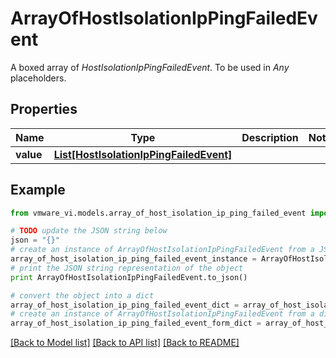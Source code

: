 # ArrayOfHostIsolationIpPingFailedEvent

A boxed array of *HostIsolationIpPingFailedEvent*. To be used in *Any* placeholders. 

## Properties
Name | Type | Description | Notes
------------ | ------------- | ------------- | -------------
**value** | [**List[HostIsolationIpPingFailedEvent]**](HostIsolationIpPingFailedEvent.md) |  | 

## Example

```python
from vmware_vi.models.array_of_host_isolation_ip_ping_failed_event import ArrayOfHostIsolationIpPingFailedEvent

# TODO update the JSON string below
json = "{}"
# create an instance of ArrayOfHostIsolationIpPingFailedEvent from a JSON string
array_of_host_isolation_ip_ping_failed_event_instance = ArrayOfHostIsolationIpPingFailedEvent.from_json(json)
# print the JSON string representation of the object
print ArrayOfHostIsolationIpPingFailedEvent.to_json()

# convert the object into a dict
array_of_host_isolation_ip_ping_failed_event_dict = array_of_host_isolation_ip_ping_failed_event_instance.to_dict()
# create an instance of ArrayOfHostIsolationIpPingFailedEvent from a dict
array_of_host_isolation_ip_ping_failed_event_form_dict = array_of_host_isolation_ip_ping_failed_event.from_dict(array_of_host_isolation_ip_ping_failed_event_dict)
```
[[Back to Model list]](../README.md#documentation-for-models) [[Back to API list]](../README.md#documentation-for-api-endpoints) [[Back to README]](../README.md)


